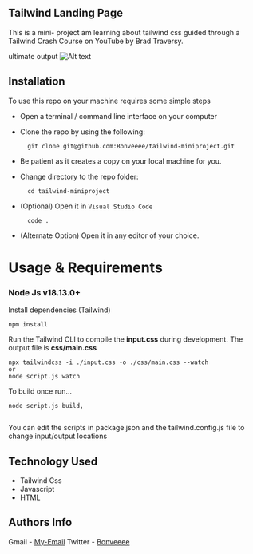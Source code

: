 ## Tailwind Landing Page

This is a mini- project am learning about tailwind css guided through a Tailwind Crash Course on YouTube by Brad Traversy.

ultimate output
![Alt text](/img/screen.png?raw=true)

## Installation
To use this repo on your machine requires some simple steps
- Open a terminal / command line interface on your computer
- Clone the repo by using the following:

        git clone git@github.com:Bonveeee/tailwind-miniproject.git

- Be patient as it creates a copy on your local machine for you.
- Change directory to the repo folder:

        cd tailwind-miniproject

- (Optional) Open it in ``Visual Studio Code``

        code .
- (Alternate Option) Open it in any editor of your choice. 


# Usage & Requirements

### Node Js v18.13.0+

Install dependencies (Tailwind)

```
npm install
```

Run the Tailwind CLI to compile the **input.css** during development. The output file is **css/main.css**

```
npx tailwindcss -i ./input.css -o ./css/main.css --watch 
or
node script.js watch
```

To build once run...

```
node script.js build,
   
```
You can edit the scripts in package.json and the tailwind.config.js file to change input/output locations

## Technology Used

* Tailwind Css
* Javascript
* HTML


## Authors Info

Gmail - 
        [My-Email](bonochieng@gmail.com)
Twitter -
        [Bonveeee](https://twitter.com/bonveeee)